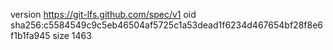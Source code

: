 version https://git-lfs.github.com/spec/v1
oid sha256:c5584549c9c5eb46504af5725c1a53dead1f6234d467654bf28f8e6f1b1fa945
size 1463
